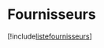 # Fournisseurs

[!include[listefournisseurs](fournisseurs.listefournisseurs.autogen.md)]













































































































